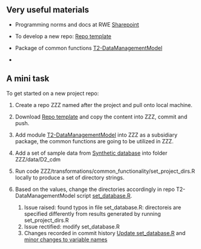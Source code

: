 
## Very useful materials

- Programming norms and docs at RWE [Sharepoint](https://umcutrecht.sharepoint.com/:f:/s/W_JC_RWE-groupSturkenboom/EgjWw_lelAtOhf0hmrcJ510BxJhin_gCo1qBUuhiH-0qIA?e=4C3hq3)

- To develop a new repo: [Repo template](https://github.com/UMC-Utrecht-RWE/repo_template)

- Package of common functions [T2-DataManagementModel](https://github.com/UMC-Utrecht-RWE/T2-DataManagementModel)

- 
## A mini task

To get started on a new project repo:

1. Create a repo ZZZ named after the project and pull onto local machine.
2. Download [Repo template](https://github.com/UMC-Utrecht-RWE/repo_template) and copy the content into ZZZ, commit and push.
3. Add module [T2-DataManagementModel](https://github.com/UMC-Utrecht-RWE/T2-DataManagementModel) into ZZZ as a subsidiary package, the common functions are going to be utilized in ZZZ.
4. Add a set of sample data from [Synthetic database](https://umcutrecht.sharepoint.com/sites/W_JC_RWE-groupSturkenboom/Gedeelde%20documenten/Forms/AllItems.aspx?ga=1&id=%2Fsites%2FW%5FJC%5FRWE%2DgroupSturkenboom%2FGedeelde%20documenten%2FGeneral%2F04%2E%20Documentation%2FSynthetic%20databases&viewid=648f81c8%2D4042%2D415e%2Daa4c%2Da2541bd74a3f) into folder ZZZ/data/D2_cdm
5. Run code ZZZ/transformations/common_functionality/set_project_dirs.R locally to produce a set of directory strings.
6. Based on the values, change the directories accordingly in repo T2-DataManagementModel script [set_database.R](https://github.com/UMC-Utrecht-RWE/T2-DataManagementModel/blob/main/R/scripts/set_database.R). 
 
    1. Issue raised: found typos in file set_database.R: directoreis are specified differently from results generated by running set_project_dirs.R
    2. Issue rectified: modify set_database.R
    3. Changes recorded in commit history [Update set_database.R](https://github.com/UMC-Utrecht-RWE/T2-DataManagementModel/commit/857449f0db275a45631634efa7cf7bc08c58dc78) and [minor changes to variable names](https://github.com/UMC-Utrecht-RWE/T2-DataManagementModel/commit/c6e2fb01a57a5555e2f7eff912cf3c3ad7332ec8)
  